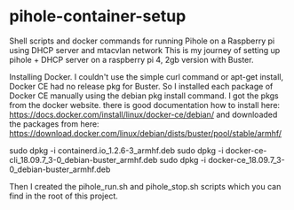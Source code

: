 # pihole-container-setup
Shell scripts and docker commands for running Pihole on a Raspberry pi using DHCP server and mtacvlan network
This is my journey of setting up pihole + DHCP server on a raspberry pi 4, 2gb version with Buster.

Installing Docker.  I couldn't use the simple curl command or apt-get install, Docker CE had no release pkg for Buster.  So I installed each package of Docker CE manually using the debian pkg install command.  I got the pkgs from the docker website.  there is good documentation how to install here: https://docs.docker.com/install/linux/docker-ce/debian/ and downloaded the packages from here: https://download.docker.com/linux/debian/dists/buster/pool/stable/armhf/

sudo dpkg -i containerd.io_1.2.6-3_armhf.deb 
sudo dpkg -i docker-ce-cli_18.09.7_3-0_debian-buster_armhf.deb 
sudo dpkg -i docker-ce_18.09.7_3-0_debian-buster_armhf.deb
    
Then I created the pihole_run.sh and pihole_stop.sh scripts which you can find in the root of this project.
